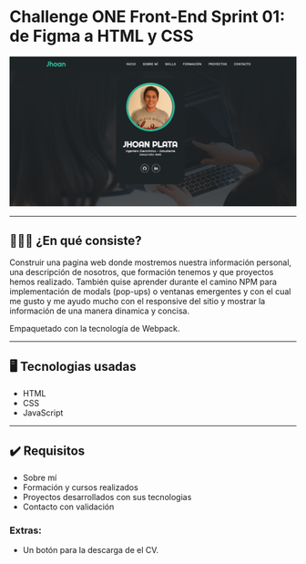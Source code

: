 # <b>Challenge ONE Front-End Sprint 01:</b><br> de Figma a HTML y CSS

<img src="/img/portada.png" alt="portada"/>
 
---

## 👨🏽‍💻 ¿En qué consiste?

Construir una pagina web donde mostremos nuestra información personal, una descripción de nosotros, que formación tenemos y que proyectos hemos realizado.
También quise aprender durante el camino NPM para implementación de modals (pop-ups) o ventanas emergentes y con el cual me gusto y me ayudo mucho con el responsive del sitio y mostrar la información de una manera dinamica y concisa.

Empaquetado con la tecnología de Webpack.

 
---

## 🖥 Tecnologias usadas

- HTML
- CSS
- JavaScript

---


## ✔️ Requisitos

- Sobre mí 
- Formación y cursos realizados
- Proyectos desarrollados con sus tecnologias 
- Contacto con validación

### Extras:

- Un botón para la descarga de el CV.
